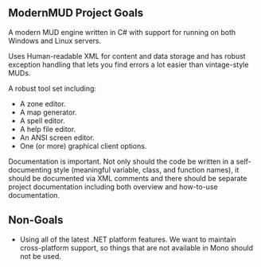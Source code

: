 ModernMUD Project Goals
-----------------------

A modern MUD engine written in C# with support for running on both Windows and Linux servers.

Uses Human-readable XML for content and data storage and has robust exception handling that
lets you find errors a lot easier than vintage-style MUDs.

A robust tool set including:

- A zone editor.
- A map generator.
- A spell editor.
- A help file editor.
- An ANSI screen editor.
- One (or more) graphical client options.

Documentation is important. Not only should the code be written in a self-documenting style
(meaningful variable, class, and function names), it should be documented via XML comments
and there should be separate project documentation including both overview and how-to-use
documentation.

Non-Goals
---------

- Using all of the latest .NET platform features. We want to maintain cross-platform support,
  so things that are not available in Mono should not be used.
